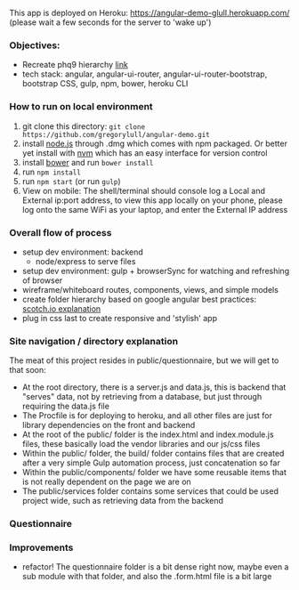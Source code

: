 This app is deployed on Heroku: https://angular-demo-glull.herokuapp.com/ (please wait a few seconds for the server to 'wake up')

### Objectives:
- Recreate phq9 hierarchy [link](http://patient.info/doctor/patient-health-questionnaire-phq-9)
- tech stack: angular, angular-ui-router, angular-ui-router-bootstrap, bootstrap CSS, gulp, npm, bower, heroku CLI

### How to run on local environment
1. git clone this directory: `git clone https://github.com/gregorylull/angular-demo.git`
2. install [node.js](https://nodejs.org/en/) through .dmg which comes with npm packaged. Or better yet install with [nvm](https://github.com/creationix/nvm) which has an easy interface for version control
3. install [bower](http://bower.io/#install-bower) and run `bower install`
4. run `npm install`
5. run `npm start` (or run `gulp`)
6. View on mobile: The shell/terminal should console log a Local and External ip:port address, to view this app locally on your phone, please log onto the same WiFi as your laptop, and enter the External IP address

### Overall flow of process
- setup dev environment: backend
  - node/express to serve files
- setup dev environment: gulp + browserSync for watching and refreshing of browser
- wireframe/whiteboard routes, components, views, and simple models
- create folder hierarchy based on google angular best practices: [scotch.io explanation](https://scotch.io/tutorials/angularjs-best-practices-directory-structure)
- plug in css last to create responsive and 'stylish' app

### Site navigation / directory explanation
The meat of this project resides in public/questionnaire, but we will get to that soon:
- At the root directory, there is a server.js and data.js, this is backend that "serves" data, not by retrieving from a database, but just through requiring the data.js file
- The Procfile is for deploying to heroku, and all other files are just for library dependencies on the front and backend
- At the root of the public/ folder is the index.html and index.module.js files, these basically load the vendor libraries and our js/css files
- Within the public/ folder, the build/ folder contains files that are created after a very simple Gulp automation process, just concatenation so far
- Within the public/components/ folder we have some reusable items that is not really dependent on the page we are on
- The public/services folder contains some services that could be used project wide, such as retrieving data from the backend

### Questionnaire

### Improvements
- refactor! The questionnaire folder is a bit dense right now, maybe even a sub module with that folder, and also the .form.html file is a bit large






